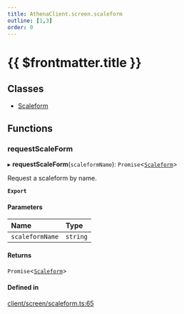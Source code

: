 ```yaml
---
title: AthenaClient.screen.scaleform
outline: [1,3]
order: 0
---
```


# {{ $frontmatter.title }}


## Classes

- [Scaleform](../classes/client_screen_scaleform_Scaleform.md)

## Functions

### requestScaleForm

▸ **requestScaleForm**(`scaleformName`): `Promise`<[`Scaleform`](../classes/client_screen_scaleform_Scaleform.md)\>

Request a scaleform by name.

**`Export`**

#### Parameters

| Name | Type |
| :------ | :------ |
| `scaleformName` | `string` |

#### Returns

`Promise`<[`Scaleform`](../classes/client_screen_scaleform_Scaleform.md)\>

#### Defined in

[client/screen/scaleform.ts:65](https://github.com/Stuyk/altv-athena/blob/ae8402672/src/core/client/screen/scaleform.ts#L65)
